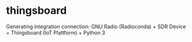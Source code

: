 # thingsboard
Generating integration connection:  GNU Radio (Radioconda) + SDR Device + Thingsboard (IoT Plattform) + Python 3
